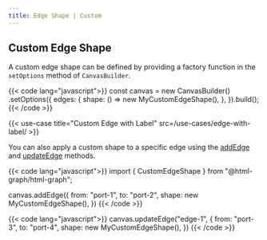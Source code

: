 ```yaml
---
title: Edge Shape | Custom
---
```


## Custom Edge Shape

A custom edge shape can be defined by providing a factory function in the `setOptions` method of `CanvasBuilder`.

{{< code lang="javascript">}}
const canvas = new CanvasBuilder()
  .setOptions({
    edges: {
      shape: () => new MyCustomEdgeShape(),
    },
  }).build();
{{< /code >}}

{{< use-case title="Custom Edge with Label" src=/use-cases/edge-with-label/ >}}

You can also apply a custom shape to a specific edge using the <a href="/canvas/add-edge">addEdge</a> and <a href="/canvas/update-edge">updateEdge</a> methods.

{{< code lang="javascript">}}
import { CustomEdgeShape } from "@html-graph/html-graph";

canvas.addEdge({
  from: "port-1",
  to: "port-2",
  shape: new MyCustomEdgeShape(),
})
{{< /code >}}

{{< code lang="javascript">}}
canvas.updateEdge("edge-1", {
  from: "port-3",
  to: "port-4",
  shape: new MyCustomEdgeShape(),
})
{{< /code >}}
